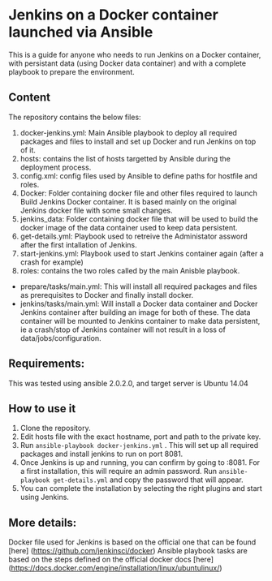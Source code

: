 Jenkins on a Docker container launched via Ansible
===========

This is a guide for anyone who needs to run Jenkins on a Docker container, with persistant data (using Docker data container) and with a complete playbook to prepare the environment.

## Content
The repository contains the below files:   
1. docker-jenkins.yml: Main Ansible playbook to deploy all required packages and files to install and set up Docker and run Jenkins on top of it.   
2. hosts: contains the list of hosts targetted by Ansible during the deployment process.   
3. config.xml: config files used by Ansible to define paths for hostfile and roles.  
4. Docker: Folder containing docker file and other files required to launch Build Jenkins Docker container. It is based mainly on the original Jenkins docker file with some small changes.  
5. jenkins_data: Folder containing docker file that will be used to build the docker image of the data container used to keep data persistent.  
6. get-details.yml: Playbook used to retreive the Administator assword after the first intallation of Jenkins.  
7. start-jenkins.yml: Playbook used to start Jenkins container again (after a crash for example)  
8. roles: contains the two roles called by the main Anisble playbook.  
  * prepare/tasks/main.yml: This will install all required packages and files as prerequisites to Docker and finally install docker.  
  * jenkins/tasks/main.yml: Will install a Docker data container and Docker Jenkins container after building an image for both of these. The data container will be mounted to Jenkins container to make data persistent, ie a crash/stop of Jenkins container will not result in a loss of data/jobs/configuration.    

## Requirements:
This was tested using ansible 2.0.2.0, and target server is Ubuntu 14.04

## How to use it
1. Clone the repository.
2. Edit hosts file with the exact hostname, port and path to the private key.
3. Run `ansible-playbook docker-jenkins.yml` . This will set up all required packages and install jenkins to run on port 8081.
4. Once Jenkins is up and running, you can confirm by going to <hostname>:8081. For a first installation, this will require an admin password. Run `ansible-playbook get-details.yml` and copy the password that will appear.
5. You can complete the installation by selecting the right plugins and start using Jenkins.

## More details:
Docker file used for Jenkins is based on the official one that can be found [here] (https://github.com/jenkinsci/docker)
Ansible playbook tasks are based on the steps defined on the official docker docs [here] (https://docs.docker.com/engine/installation/linux/ubuntulinux/)
